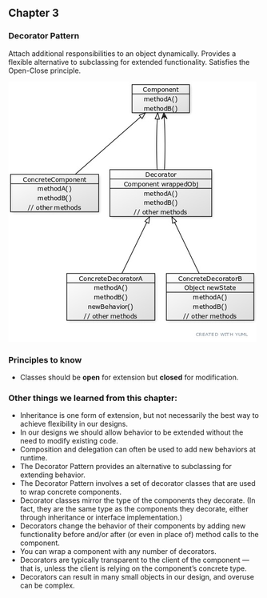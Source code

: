 ## Chapter 3

### Decorator Pattern
Attach additional responsibilities to an object dynamically.
Provides a flexible alternative to subclassing for extended functionality.
Satisfies the Open-Close principle.

![](./decorator.jpg)

### Principles to know
- Classes should be **open** for extension but **closed** for modification.

### Other things we learned from this chapter:
- Inheritance is one form of extension, but not necessarily the best way
  to achieve flexibility in our designs.
- In our designs we should allow behavior to be extended without the need
  to modify existing code.
- Composition and delegation can often be used to add new behaviors at
  runtime.
- The Decorator Pattern provides an alternative to subclassing for
  extending behavior.
- The Decorator Pattern involves a set of decorator classes that are used
  to wrap concrete components.
- Decorator classes mirror the type of the components they decorate.
  (In fact, they are the same type as the components they decorate, either
  through inheritance or interface implementation.)
- Decorators change the behavior of their components by adding new
  functionality before and/or after (or even in place of) method calls
  to the component.
- You can wrap a component with any number of decorators.
- Decorators are typically transparent to the client of the
  component — that is, unless the client is relying on the component’s
  concrete type.
- Decorators can result in many small objects in our design, and overuse
  can be complex.